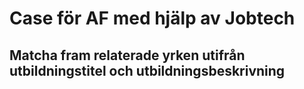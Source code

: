 # Case för AF med hjälp av Jobtech

## Matcha fram relaterade yrken utifrån utbildningstitel och utbildningsbeskrivning
